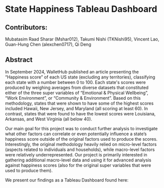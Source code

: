 # State Happiness Tableau Dashboard

## Contributors: 
Mubatasim Raad Sharar (Mshar012), Takumi Nishi (TKNishi95), Vincent Lao, Guan-Hung Chen (alexchen0717), Qi Deng

## Abstract 
In September 2024, WalletHub published an article presenting the “Happiness score” of each US state (excluding any territories), classifying each state with a number between 0 to 100.  Each state's scores were produced by weighing averages from diverse datasets that constituted either of the three super variables of “Emotional & Physical Wellbeing”, “Work Environment”, or “Community & Environment”. Based on this methodology, states that were shown to have some of the highest scores included Hawaii, New Jersey, and Maryland (all scoring at least 60). In contrast, states that were found to have the lowest scores were Louisiana, Arkansas, and West Virginia (all below 40).  

Our main goal for this project was to conduct further analysis to investigate what other factors can correlate or even potentially influence a state’s happiness score outside of the original factors used to produce the scores. Interestingly, the original methodology heavily relied on micro-level factors (aspects related to individuals and households), while macro-level factors were relatively underrepresented. Our project is primarily interested in gathering additional macro-level data and using it for advanced analysis against happiness scores (also for the original super variables that were used to produce them). 

We present our findings as a Tableau Dashboard found here: 
